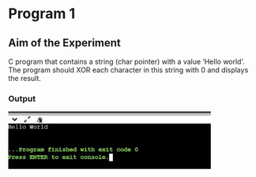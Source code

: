 # Program 1
## Aim of the Experiment
C program that contains a string (char pointer) with a value ‘Hello world’. The program should XOR each character in this string with 0 and displays the result.

### Output
![output](XOR.jpeg)
